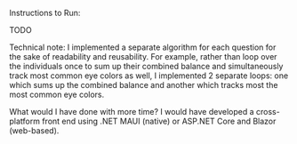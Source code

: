 Instructions to Run:

TODO


Technical note:
I implemented a separate algorithm for each question for the sake of readability and reusability. For example, rather than loop over the individuals once to sum up their combined balance and simultaneously track most common eye colors as well, I implemented 2 separate loops: one which sums up the combined balance and another which tracks most the most common eye colors.

What would I have done with more time?
I would have developed a cross-platform front end using .NET MAUI (native) or ASP.NET Core and Blazor (web-based).